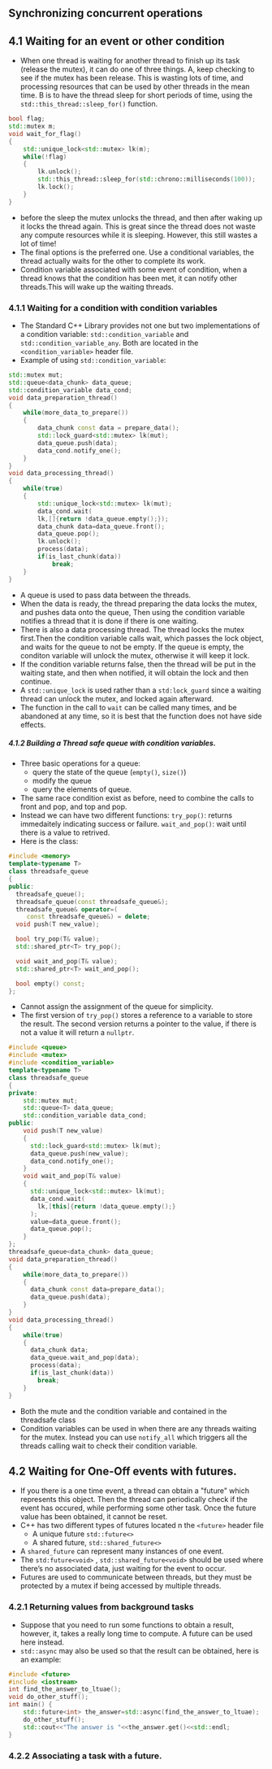 ## Synchronizing concurrent operations

## 4.1 Waiting for an event or other condition
- When one thread is waiting for another thread to finish up its task (release
the mutex), it can do one of three things. A, keep checking to see if the
mutex has been release. This is wasting lots of time, and processing resources
that can be used by other threads in the mean time. B is to have the thread
sleep for short periods of time, using the `std::this_thread::sleep_for()`
function.

```C++
bool flag;
std::mutex m;
void wait_for_flag()
{
    std::unique_lock<std::mutex> lk(m);
    while(!flag)
    {
        lk.unlock();
        std::this_thread::sleep_for(std::chrono::milliseconds(100));
        lk.lock();
    }
}
```
- before the sleep the mutex unlocks the thread, and then after waking up it
locks the thread again. This is great since the thread does not waste any
compute resources while it is sleeping. However, this still wastes a lot of
time!
- The final options is the preferred one. Use a conditional variables, the
thread actually waits for the other to complete its work.
- Condition variable associated with some event of condition, when a thread
knows that the condition has been met, it can notify other threads.This will
wake up the waiting threads.

### 4.1.1 Waiting for a condition with condition variables
- The Standard C++ Library provides not one but two implementations of a
condition variable: `std::condition_variable` and `std::condition_variable_any`.
Both are located in the `<condition_variable>` header file.
- Example of using `std::condition_variable`:

``` C++
std::mutex mut;
std::queue<data_chunk> data_queue;
std::condition_variable data_cond;
void data_preparation_thread()
{
    while(more_data_to_prepare())
    {
        data_chunk const data = prepare_data();
        std::lock_guard<std::mutex> lk(mut);
        data_queue.push(data);
        data_cond.notify_one();
    }
}
void data_processing_thread()
{
    while(true)
    {
        std::unique_lock<std::mutex> lk(mut);
        data_cond.wait(
        lk,[]{return !data_queue.empty();});
        data_chunk data=data_queue.front();
        data_queue.pop();
        lk.unlock();
        process(data);
        if(is_last_chunk(data))
            break;
    }
}
```
- A queue is used to pass data between the threads.
- When the data is ready, the thread preparing the data locks the mutex, and
pushes data onto the queue, Then using the condition variable notifies a thread
that it is done if there is one waiting.
- There is also a data processing thread. The thread locks the mutex first.Then
the condition variable calls wait, which passes the lock object, and waits for
the queue to not be empty. If the queue is empty, the conditon variable will
unlock the mutex, otherwise it will keep it lock.
- If the condition variable returns false, then the thread will be put in the
waiting state, and then when notified, it will obtain the lock and then continue.
- A `std::unique_lock` is used rather than a `std:lock_guard` since a waiting
thread can unlock the mutex, and locked again afterward.
- The function in the call to `wait` can be called many times, and be abandoned
at any time, so it is best that the function does not have side effects.

##### 4.1.2 Building a Thread safe queue with condition variables.
- Three basic operations for a queue:
  - query the state of the queue (`empty()`, `size()`)
  - modify the queue
  - query the elements of queue.
- The same race condition exist as before, need to combine the calls to front
and pop, and top and pop.
- Instead we can have two different functions: `try_pop()`: returns immedaitely
indicating success or failure. `wait_and_pop()`: wait until there is a value to
retrived.
- Here is the class:

```C++
#include <memory>
template<typename T>
class threadsafe_queue
{
public:
  threadsafe_queue();
  threadsafe_queue(const threadsafe_queue&);
  threadsafe_queue& operator=(
     const threadsafe_queue&) = delete;
  void push(T new_value);

  bool try_pop(T& value);
  std::shared_ptr<T> try_pop();

  void wait_and_pop(T& value);
  std::shared_ptr<T> wait_and_pop();

  bool empty() const;
};
```
- Cannot assign the assignment of the queue for simplicity.
- The first version of `try_pop()` stores a reference to a variable to store
the result. The second version returns a pointer to the value, if there is not
a value it will return a `nullptr`.

```C++
#include <queue>
#include <mutex>
#include <condition_variable>
template<typename T>
class threadsafe_queue
{
private:
    std::mutex mut;
    std::queue<T> data_queue;
    std::condition_variable data_cond;
public:
    void push(T new_value)
    {
      std::lock_guard<std::mutex> lk(mut);
      data_queue.push(new_value);
      data_cond.notify_one();
    }
    void wait_and_pop(T& value)
    {
      std::unique_lock<std::mutex> lk(mut);
      data_cond.wait(
        lk,[this]{return !data_queue.empty();}
      );
      value=data_queue.front();
      data_queue.pop();
    }
};
threadsafe_queue<data_chunk> data_queue;
void data_preparation_thread()
{
    while(more_data_to_prepare())
    {
      data_chunk const data=prepare_data();
      data_queue.push(data);
    }
}
void data_processing_thread()
{
    while(true)
    {
      data_chunk data;
      data_queue.wait_and_pop(data);
      process(data);
      if(is_last_chunk(data))
        break;
    }
}
```
- Both the mute and the condition variable and contained in the threadsafe
class
- Condition variables can be used in when there are any threads waiting for the
mutex. Instead you can use `notify_all` which triggers all the threads calling
wait to check their condition variable.

## 4.2 Waiting for One-Off events with futures.
- If you there is a one time event, a thread can obtain a "future" which
represents this object. Then the thread can periodically check if the event has
occured, while performing some other task. Once the future value has been
obtained, it cannot be reset.
- C++ has two different types of futures located n the `<future>` header file
  - A unique future `std::future<>`
  - A shared future, `std::shared_future<>`
- A `shared_future` can represent many instances of one event.
- The `std:future<void>` , `std::shared_future<void>` should be used where
there’s no associated data, just waiting for the event to occur.
- Futures are used to communicate between threads, but they must be protected by
a mutex if being accessed by multiple threads.

### 4.2.1 Returning values from background tasks
- Suppose that you need to run some functions to obtain a result, however, it,
takes a really long time to compute. A future can be used here instead.
- `std::async` may also be used so that the result can be obtained, here is an
example:
```C++
#include <future>
#include <iostream>
int find_the_answer_to_ltuae();
void do_other_stuff();
int main() {
    std::future<int> the_answer=std::async(find_the_answer_to_ltuae);
    do_other_stuff();
    std::cout<<"The answer is "<<the_answer.get()<<std::endl;
}
```

### 4.2.2 Associating a task with a future.

